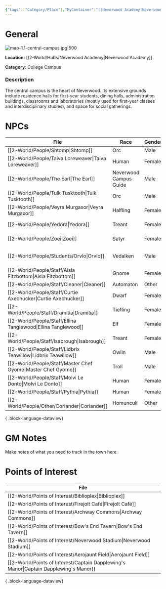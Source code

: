 ```yaml
---
{"tags":["Category/Place"],"MyContainer":"[[Neverwood Academy|Neverwood Academy]]","MyCategory":"College Campus","obsidianUIMode":"preview","image":"map-1.1-central-campus.jpg","dg-publish":true,"dg-path":"World/Places/Central Campus.md","permalink":"/world/places/central-campus/","dgPassFrontmatter":true,"updated":"2025-09-29T14:21:10.000+01:00"}
---
```



# General

![map-1.1-central-campus.jpg|500](/img/user/z_Assets/Campus%20Maps/map-1.1-central-campus.jpg)

**Location:** [[2-World/Hubs/Neverwood Academy\|Neverwood Academy]]

**Category:** College Campus

### Description
The central campus is the heart of Neverwood. Its extensive grounds include residence halls for first-year students, dining halls, administration buildings, classrooms and laboratories (mostly used for first-year classes and interdisciplinary studies), and space for social gatherings.


# NPCs

| File                                                             | Race                   | Gender | Role                       |
| ---------------------------------------------------------------- | ---------------------- | ------ | -------------------------- |
| [[2-World/People/Shtomp\|Shtomp]]                             | Orc                    | Male   | Coach                      |
| [[2-World/People/Taiva Loreweaver\|Taiva Loreweaver]]         | Human                  | Female | Head Teacher               |
| [[2-World/People/The Earl\|The Earl]]                         | Neverwood Campus Guide | Male   | Butler                     |
| [[2-World/People/Tulk Tusktooth\|Tulk Tusktooth]]             | Orc                    | Male   | Cafe Manager               |
| [[2-World/People/Veyra Murgaxor\|Veyra Murgaxor]]             | Halfling               | Female | Applicant                  |
| [[2-World/People/Yedora\|Yedora]]                             | Treant                 | Female | Grounds Keeper             |
| [[2-World/People/Zoei\|Zoei]]                                 | Satyr                  | Female | Student Life Administrator |
| [[2-World/People/Students/Orvlo\|Orvlo]]                      | Vedalken               | Male   | General Studies Professor  |
| [[2-World/People/Staff/Aisla Fitzbottom\|Aisla Fitzbottom]]   | Gnome                  | Female | Cafe Manager               |
| [[2-World/People/Staff/Cleaner\|Cleaner]]                     | Automaton              | Other  | Cleaner                    |
| [[2-World/People/Staff/Curtie Axechucker\|Curtie Axechucker]] | Dwarf                  | Female | Tavern Chef                |
| [[2-World/People/Staff/Dramitia\|Dramitia]]                   | Tiefling               | Female | Coach                      |
| [[2-World/People/Staff/Ellina Tanglewood\|Ellina Tanglewood]] | Elf                    | Female | Cafe Manager               |
| [[2-World/People/Staff/Isabrough\|Isabrough]]                 | Treant                 | Female | Head Librarian             |
| [[2-World/People/Staff/Lidbrix Teawillow\|Lidbrix Teawillow]] | Owlin                  | Male   | Dean of Admissions         |
| [[2-World/People/Staff/Master Chef Gyome\|Master Chef Gyome]] | Troll                  | Male   | Head Chef                  |
| [[2-World/People/Staff/Molvi Le Donto\|Molvi Le Donto]]       | Human                  | Female | Lab Administrator          |
| [[2-World/People/Staff/Pythia\|Pythia]]                       | Human                  | Female | Oracle                     |
| [[2-World/People/Other/Coriander\|Coriander]]                 | Homunculi              | Other  | Butler                     |

{ .block-language-dataview}

# GM Notes

Make notes of what you need to track in the town here. 


# Points of Interest

| File                                                                                     |
| ---------------------------------------------------------------------------------------- |
| [[2-World/Points of Interest/Biblioplex\|Biblioplex]]                                 |
| [[2-World/Points of Interest/Firejolt Café\|Firejolt Café]]                           |
| [[2-World/Points of Interest/Archway Commons\|Archway Commons]]                       |
| [[2-World/Points of Interest/Bow's End Tavern\|Bow's End Tavern]]                     |
| [[2-World/Points of Interest/Neverwood Stadium\|Neverwood Stadium]]                   |
| [[2-World/Points of Interest/Aerojaunt Field\|Aerojaunt Field]]                       |
| [[2-World/Points of Interest/Captain Dapplewing's Manor\|Captain Dapplewing's Manor]] |

{ .block-language-dataview}

